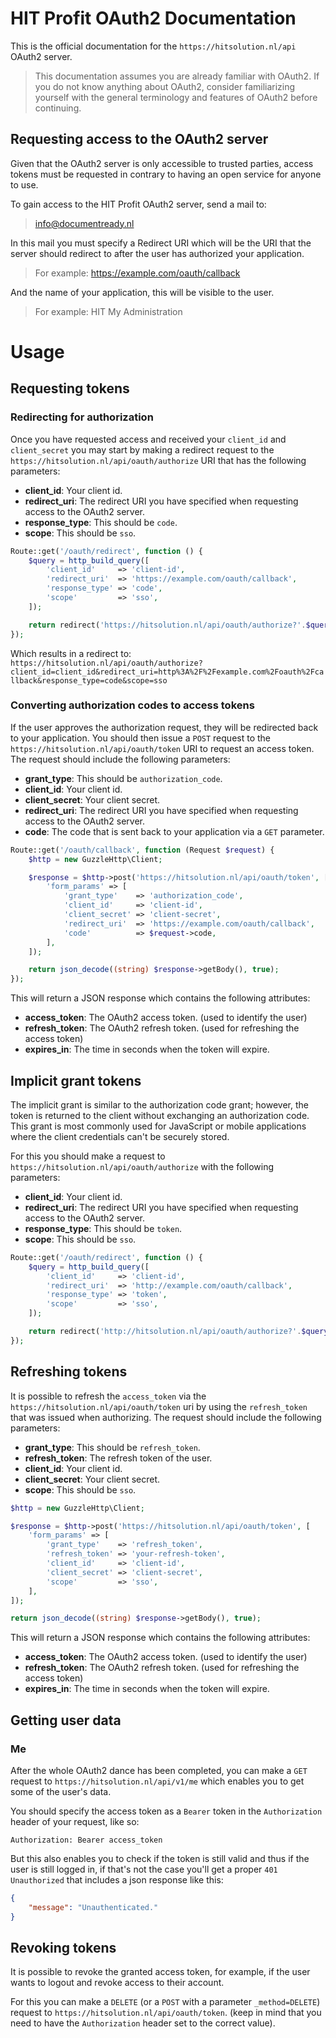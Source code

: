 # HIT Profit OAuth2 Documentation
This is the official documentation for the `https://hitsolution.nl/api` OAuth2 server.
> This documentation assumes you are already familiar with OAuth2.
> If you do not know anything about OAuth2,
> consider familiarizing yourself with the general terminology and features of OAuth2 before continuing.

## Requesting access to the OAuth2 server
Given that the OAuth2 server is only accessible to trusted parties, access tokens must be requested in contrary to having an open service for anyone to use.

To gain access to the HIT Profit OAuth2 server, send a mail to:
> info@documentready.nl

In this mail you must specify a Redirect URI which will be the URI that the server should redirect to after the user has authorized your application.
> For example: https://example.com/oauth/callback

And the name of your application, this will be visible to the user.
> For example: HIT My Administration

# Usage
## Requesting tokens
### Redirecting for authorization
Once you have requested access and received your `client_id` and `client_secret` you may start by making a redirect request
to the `https://hitsolution.nl/api/oauth/authorize` URI that has the following parameters:

- **client_id**: Your client id.
- **redirect_uri**: The redirect URI you have specified when requesting access to the OAuth2 server.
- **response_type**: This should be `code`.
- **scope**: This should be `sso`.

```php
Route::get('/oauth/redirect', function () {
    $query = http_build_query([
        'client_id'     => 'client-id',
        'redirect_uri'  => 'https://example.com/oauth/callback',
        'response_type' => 'code',
        'scope'         => 'sso',
    ]);

    return redirect('https://hitsolution.nl/api/oauth/authorize?'.$query);
});
```

Which results in a redirect to: `https://hitsolution.nl/api/oauth/authorize?client_id=client_id&redirect_uri=http%3A%2F%2Fexample.com%2Foauth%2Fcallback&response_type=code&scope=sso`

### Converting authorization codes to access tokens
If the user approves the authorization request, they will be redirected back to your application.
You should then issue a `POST` request to the `https://hitsolution.nl/api/oauth/token` URI to request an access token.
The request should include the following parameters:

- **grant_type**: This should be `authorization_code`.
- **client_id**: Your client id.
- **client_secret**: Your client secret.
- **redirect_uri**: The redirect URI you have specified when requesting access to the OAuth2 server.
- **code**: The code that is sent back to your application via a `GET` parameter.

```php
Route::get('/oauth/callback', function (Request $request) {
    $http = new GuzzleHttp\Client;

    $response = $http->post('https://hitsolution.nl/api/oauth/token', [
        'form_params' => [
            'grant_type'    => 'authorization_code',
            'client_id'     => 'client-id',
            'client_secret' => 'client-secret',
            'redirect_uri'  => 'https://example.com/oauth/callback',
            'code'          => $request->code,
        ],
    ]);

    return json_decode((string) $response->getBody(), true);
});
```

This will return a JSON response which contains the following attributes:

- **access_token**: The OAuth2 access token. (used to identify the user)
- **refresh_token**: The OAuth2 refresh token. (used for refreshing the access token)
- **expires_in**: The time in seconds when the token will expire.

## Implicit grant tokens
The implicit grant is similar to the authorization code grant; however, the token is returned to the client without exchanging an authorization code.
This grant is most commonly used for JavaScript or mobile applications where the client credentials can't be securely stored.

For this you should make a request to `https://hitsolution.nl/api/oauth/authorize` with the following parameters:

- **client_id**: Your client id.
- **redirect_uri**: The redirect URI you have specified when requesting access to the OAuth2 server.
- **response_type**: This should be `token`.
- **scope**: This should be `sso`.

```php
Route::get('/oauth/redirect', function () {
    $query = http_build_query([
        'client_id'     => 'client-id',
        'redirect_uri'  => 'http://example.com/oauth/callback',
        'response_type' => 'token',
        'scope'         => 'sso',
    ]);

    return redirect('http://hitsolution.nl/api/oauth/authorize?'.$query);
});
```

## Refreshing tokens
It is possible to refresh the `access_token` via the `https://hitsolution.nl/api/oauth/token` uri by using the `refresh_token` that was issued when authorizing.
The request should include the following parameters:

- **grant_type**: This should be `refresh_token`.
- **refresh_token**: The refresh token of the user.
- **client_id**: Your client id.
- **client_secret**: Your client secret.
- **scope**: This should be `sso`.

```php
$http = new GuzzleHttp\Client;

$response = $http->post('https://hitsolution.nl/api/oauth/token', [
    'form_params' => [
        'grant_type'    => 'refresh_token',
        'refresh_token' => 'your-refresh-token',
        'client_id'     => 'client-id',
        'client_secret' => 'client-secret',
        'scope'         => 'sso',
    ],
]);

return json_decode((string) $response->getBody(), true);
```

This will return a JSON response which contains the following attributes:

- **access_token**: The OAuth2 access token. (used to identify the user)
- **refresh_token**: The OAuth2 refresh token. (used for refreshing the access token)
- **expires_in**: The time in seconds when the token will expire.

## Getting user data
### Me
After the whole OAuth2 dance has been completed, you can make a `GET` request to `https://hitsolution.nl/api/v1/me` which enables you to get some of the user's data.

You should specify the access token as a `Bearer` token in the `Authorization` header of your request, like so:
```text
Authorization: Bearer access_token
```

But this also enables you to check if the token is still valid and thus if the user is still logged in, if that's not the case you'll get a proper `401 Unauthorized` that includes a json response like this:

```json
{
    "message": "Unauthenticated."
}
```

## Revoking tokens
It is possible to revoke the granted access token, for example, if the user wants to logout and revoke access to their account.

For this you can make a `DELETE` (or a `POST` with a parameter `_method=DELETE`) request to `https://hitsolution.nl/api/oauth/token`. (keep in mind that you need to have the `Authorization` header set to the correct value).
